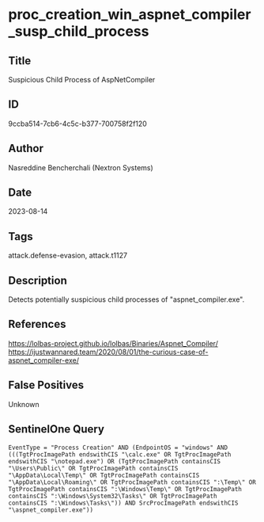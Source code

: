 # proc_creation_win_aspnet_compiler_susp_child_process

## Title
Suspicious Child Process of AspNetCompiler

## ID
9ccba514-7cb6-4c5c-b377-700758f2f120

## Author
Nasreddine Bencherchali (Nextron Systems)

## Date
2023-08-14

## Tags
attack.defense-evasion, attack.t1127

## Description
Detects potentially suspicious child processes of "aspnet_compiler.exe".

## References
https://lolbas-project.github.io/lolbas/Binaries/Aspnet_Compiler/
https://ijustwannared.team/2020/08/01/the-curious-case-of-aspnet_compiler-exe/

## False Positives
Unknown

## SentinelOne Query
```
EventType = "Process Creation" AND (EndpointOS = "windows" AND (((TgtProcImagePath endswithCIS "\calc.exe" OR TgtProcImagePath endswithCIS "\notepad.exe") OR (TgtProcImagePath containsCIS "\Users\Public\" OR TgtProcImagePath containsCIS "\AppData\Local\Temp\" OR TgtProcImagePath containsCIS "\AppData\Local\Roaming\" OR TgtProcImagePath containsCIS ":\Temp\" OR TgtProcImagePath containsCIS ":\Windows\Temp\" OR TgtProcImagePath containsCIS ":\Windows\System32\Tasks\" OR TgtProcImagePath containsCIS ":\Windows\Tasks\")) AND SrcProcImagePath endswithCIS "\aspnet_compiler.exe"))

```